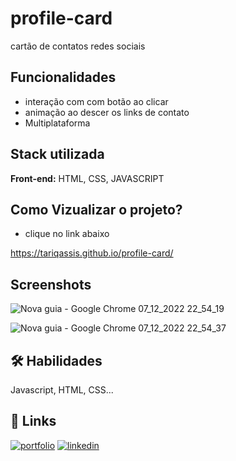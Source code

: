 # profile-card
cartão de contatos redes sociais




## Funcionalidades

- interação com com botão ao clicar
- animação ao descer os links de contato 
- Multiplataforma


## Stack utilizada

**Front-end:** HTML, CSS, JAVASCRIPT 



## Como Vizualizar o projeto?
- clique no link abaixo 

https://tariqassis.github.io/profile-card/



## Screenshots

![Nova guia - Google Chrome 07_12_2022 22_54_19](https://user-images.githubusercontent.com/86030679/206878303-9f2c88e6-5c64-41de-ad61-90d72e4c92c9.png)

![Nova guia - Google Chrome 07_12_2022 22_54_37](https://user-images.githubusercontent.com/86030679/206878315-3c434c30-e983-4bb4-99cd-21479a38c530.png)






## 🛠 Habilidades
Javascript, HTML, CSS...


## 🔗 Links
[![portfolio](https://img.shields.io/badge/my_portfolio-000?style=for-the-badge&logo=ko-fi&logoColor=white)](https://tariqassis.github.io/Meu-Portifolio/)
[![linkedin](https://img.shields.io/badge/linkedin-0A66C2?style=for-the-badge&logo=linkedin&logoColor=white)](https://www.linkedin.com/in/tariq-assis/)

